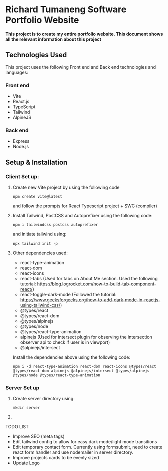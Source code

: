 # Richard Tumaneng Software Portfolio Website
**This project is to create my entire portfolio website. This document shows all the relevant information about this project**


## Technologies Used

This project uses the following Front end and Back end technologies and languages:

### Front end

- Vite
- React.js
- TypeScript
- Tailwind
- AlpineJS

### Back end

- Express
- Node.js



## Setup & Installation 


### Client Set up:

1. Create new Vite project by using the following code

    `npm create vite@latest `

    and follow the prompts for React Typescript project + SWC (compiler)

2. Install Tailwind, PostCSS and Autoprefixer using the following code:

    `npm i tailwindcss postcss autoprefixer`

    and initiate tailwind using:

    `npx tailwind init -p`

3. Other dependencies used:

    - react-type-animation
    - react-dom
    - react-icons 
    - react-tabs (Used for tabs on About Me section. Used the following tutorial: https://blog.logrocket.com/how-to-build-tab-component-react/)
    - react-toggle-dark-mode (Followed the tutorial: https://www.geeksforgeeks.org/how-to-add-dark-mode-in-reactjs-using-tailwind-css/)
    - @types/react
    - @types/react-dom
    - @types/alpinejs
    - @types/node
    - @types/react-type-animation
    - alpinejs (Used for intersect plugin for observing the intersection observer api to check if user is in viewport)
    - @alpinejs/intersect

    Install the dependencies above using the following code:

    `npm i -d react-type-animation react-dom react-icons @types/react @types/react-dom alpinejs @alpinejs/intersect @types/alpinejs @types/node @types/react-type-animation`


### Server Set up

1. Create server directory using:

    `mkdir server`

2. 

 
TODO LIST
- Improve SEO (meta tags)
- Edit tailwind config to allow for easy dark mode/light mode transitions
- Edit temporary contact form. Currently using formsubmit, need to create react form handler and use nodemailer in server directory.
- Improve projects cards to be evenly sized 
- Update Logo
